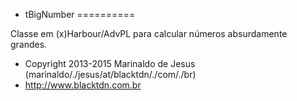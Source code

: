 * tBigNumber
==========

Classe em (x)Harbour/AdvPL para calcular números absurdamente grandes.

 * Copyright 2013-2015 Marinaldo de Jesus (marinaldo\/.\/jesus\/at\/blacktdn\/.\/com\/.\/br)
 * http://www.blacktdn.com.br
